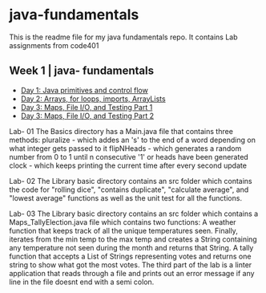 # java-fundamentals
This is the readme file for my java fundamentals repo.
It contains Lab assignments from code401

## Week 1 | java- fundamentals
- [Day 1: Java primitives and control flow ](/basics/Main.java) 
- [Day 2: Arrays, for loops, imports, ArrayLists](/basiclibrary/src/)
- [Day 3: Maps, File I/O, and Testing Part 1](/basiclibrary/src/)
- [Day 3: Maps, File I/O, and Testing Part 2](/linter/README.md/)

Lab- 01
The Basics directory has a Main.java file that contains three methods:
pluralize - which addes an 's' to the end of a word depending on what integer gets passed to it
flipNHeads - which generates a random number from 0 to 1 until n consecutive '1' or heads have been generated
clock - which keeps printing the current time after every second update

Lab- 02
The Library basic directory contains an src folder which contains the code for "rolling dice", "contains duplicate", "calculate average", and "lowest average" functions as well as the unit test for all the functions.

Lab- 03
The Library basic directory contains an src folder which contains a Maps_TallyElection.java file which contains two functions: 
A weather function that keeps track of all the unique temperatures seen. Finally, iterates from the min temp to the max temp and creates a String containing any temperature not seen during the month and returns that String.
A tally function that accepts a List of Strings representing votes and returns one string to show what got the most votes.
The third part of the lab is a linter application that reads through a file and prints out an error message if any line in the file doesnt end with a semi colon.
